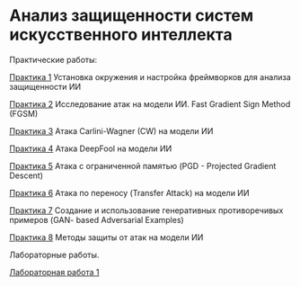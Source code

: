 # Анализ защищенности систем искусственного интеллекта

Практические работы:

[Практика 1](https://github.com/AntonOcheredko/AZSII/tree/main/Pr1/) Установка окружения и настройка фреймворков для анализа защищенности ИИ

[Практика 2](https://github.com/AntonOcheredko/AZSII/tree/main/Pr2/) Исследование атак на модели ИИ. Fast Gradient Sign Method (FGSM)

[Практика 3](https://github.com/AntonOcheredko/AZSII/tree/main/Pr3/) Атака Carlini-Wagner (CW) на модели ИИ

[Практика 4](https://github.com/AntonOcheredko/AZSII/tree/main/Pr4/) Атака DeepFool на модели ИИ

[Практика 5](https://github.com/AntonOcheredko/AZSII/tree/main/Pr5/) Атака с ограниченной памятью (PGD - Projected Gradient Descent)

[Практика 6](https://github.com/AntonOcheredko/AZSII/tree/main/Pr6/) Атака по переносу (Transfer Attack) на модели ИИ

[Практика 7](https://github.com/AntonOcheredko/AZSII/tree/main/Pr7/) Создание и использование генеративных противоречивых примеров (GAN- based Adversarial Examples)

[Практика 8](https://github.com/AntonOcheredko/AZSII/tree/main/Pr8/) Методы защиты от атак на модели ИИ

Лабораторные работы.

[Лабораторная работа 1](https://github.com/AntonOcheredko/AZSII/tree/main/Lab1) 
